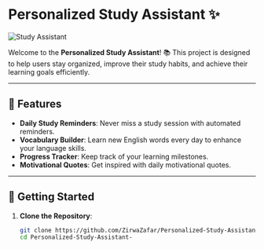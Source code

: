 # Personalized Study Assistant ✨

![Study Assistant](https://media.giphy.com/media/26gssIytJvy1b1THO/giphy.gif)

Welcome to the **Personalized Study Assistant**! 📚 This project is designed to help users stay organized, improve their study habits, and achieve their learning goals efficiently.

---

## 🌟 Features

- **Daily Study Reminders**: Never miss a study session with automated reminders.
- **Vocabulary Builder**: Learn new English words every day to enhance your language skills.
- **Progress Tracker**: Keep track of your learning milestones.
- **Motivational Quotes**: Get inspired with daily motivational quotes.

---

## 🚀 Getting Started

1. **Clone the Repository**:
   ```bash
   git clone https://github.com/ZirwaZafar/Personalized-Study-Assistant-.git
   cd Personalized-Study-Assistant-
